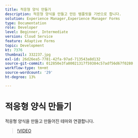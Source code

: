 ```yaml
---
title: 적응형 양식 만들기
description: 적응형 양식을 만들고 만든 템플릿을 기반으로 합니다.
solution: Experience Manager,Experience Manager Forms
type: Documentation
role: Developer
level: Beginner, Intermediate
version: Cloud Service
feature: Adaptive Forms
topic: Development
kt: 7376
thumbnail: 332237.jpg
exl-id: 26d26ea5-7781-42fa-97ad-713543a8d132
source-git-commit: 012850e3fa80021317f59384c57adf56d67f0280
workflow-type: tm+mt
source-wordcount: '29'
ht-degree: 13%

---
```


# 적응형 양식 만들기

적응형 양식을 만들고 만들어진 테마와 연결합니다.

>[!VIDEO](https://video.tv.adobe.com/v/332237?quality=12&learn=on)
